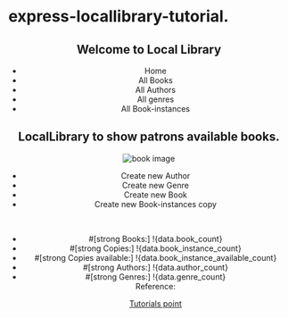 # express-locallibrary-tutorial.
<html>
<head>
<link rel="stylesheets" href="style.css">
</head>
<body>
<header>
  <h2>Welcome to Local Library</h2>

<ul>
  <li>Home</li>
  <li>All Books</li>
  <li>All Authors</li>
  <li>All genres</li>
  <li>All Book-instances</li>
</ul>
</nav>

<article>
<h1>LocalLibrary to show patrons available books. </h1>
<img src="https://comps.canstockphoto.com/composition-with-vintage-old-hardback-stock-images_csp34114456.jpg" alt="book image">

</article>
</section>


<ul>
  <li>Create new Author</li>
  <li>Create new Genre</li>
  <li>Create new Book</li>
  <li>Create new Book-instances copy</li>
</ul>
<br>


<ul>
      <li> #[strong Books:] !{data.book_count}</li>
      <li> #[strong Copies:] !{data.book_instance_count}</li>
      <li> #[strong Copies available:] !{data.book_instance_available_count} </li>
      <li> #[strong Authors:] !{data.author_count}</li>
      <li> #[strong Genres:] !{data.genre_count}</li>
  

<footer>
Reference:

<a href="https://www.tutorialspoint.com/mvc_framework/mvc_framework_introduction.htm">Tutorials point</a>

</footer>
</body>
</html>